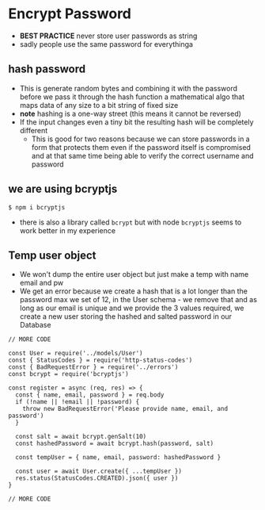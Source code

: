 # Encrypt Password
* **BEST PRACTICE** never store user passwords as string
* sadly people use the same password for everythinga

## hash password
* This is generate random bytes and combining it with the password before we pass it through the hash function a mathematical algo that maps data of any size to a bit string of fixed size
* **note** hashing is a one-way street (this means it cannot be reversed)
* If the input changes even a tiny bit the resulting hash will be completely different
  * This is good for two reasons because we can store passwords in a form that protects them even if the password itself is compromised and at that same time being able to verify the correct username and password

## we are using bcryptjs
`$ npm i bcryptjs`

* there is also a library called `bcrypt` but with node `bcryptjs` seems to work better in my experience

## Temp user object
* We won't dump the entire user object but just make a temp with name email and pw
* We get an error because we create a hash that is a lot longer than the password max we set of 12, in the User schema - we remove that and as long as our email is unique and we provide the 3 values required, we create a new user storing the hashed and salted password in our Database

```
// MORE CODE

const User = require('../models/User')
const { StatusCodes } = require('http-status-codes')
const { BadRequestError } = require('../errors')
const bcrypt = require('bcryptjs')

const register = async (req, res) => {
  const { name, email, password } = req.body
  if (!name || !email || !password) {
    throw new BadRequestError('Please provide name, email, and password')
  }

  const salt = await bcrypt.genSalt(10)
  const hashedPassword = await bcrypt.hash(password, salt)

  const tempUser = { name, email, password: hashedPassword }

  const user = await User.create({ ...tempUser })
  res.status(StatusCodes.CREATED).json({ user })
}

// MORE CODE
```


